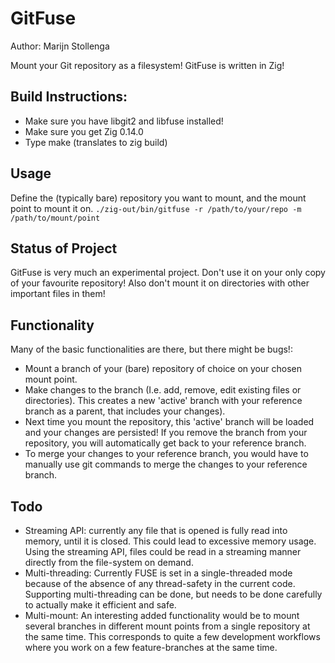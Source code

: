 GitFuse
=======
Author: Marijn Stollenga

Mount your Git repository as a filesystem!
GitFuse is written in Zig!

## Build Instructions:
- Make sure you have libgit2 and libfuse installed!
- Make sure you get Zig 0.14.0
- Type make (translates to zig build)

## Usage
Define the (typically bare) repository you want to mount, and the mount point to mount it on.
`./zig-out/bin/gitfuse -r /path/to/your/repo -m /path/to/mount/point`

## Status of Project
GitFuse is very much an experimental project. Don't use it on your only copy of your favourite repository! Also don't mount it on directories with other important files in them!

## Functionality
Many of the basic functionalities are there, but there might be bugs!:
- Mount a branch of your (bare) repository of choice on your chosen mount point.
- Make changes to the branch (I.e. add, remove, edit existing files or directories). This creates a new 'active' branch with your reference branch as a parent, that includes your changes).
- Next time you mount the repository, this 'active' branch will be loaded and your changes are persisted! If you remove the branch from your repository, you will automatically get back to your reference branch.
- To merge your changes to your reference branch, you would have to manually use git commands to merge the changes to your reference branch.

## Todo
- Streaming API: currently any file that is opened is fully read into memory, until it is closed. This could lead to excessive memory usage. Using the streaming API, files could be read in a streaming manner directly from the file-system on demand.
- Multi-threading: Currently FUSE is set in a single-threaded mode because of the absence of any thread-safety in the current code. Supporting multi-threading can be done, but needs to be done carefully to actually make it efficient and safe.
- Multi-mount: An interesting added functionality would be to mount several branches in different mount points from a single repository at the same time. This corresponds to quite a few development workflows where you work on a few feature-branches at the same time.
